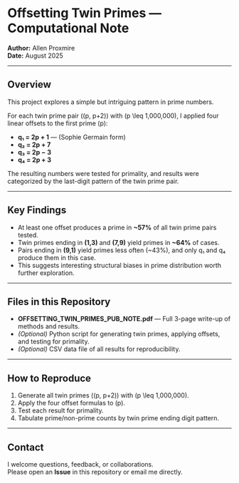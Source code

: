 # Offsetting Twin Primes — Computational Note

**Author:** Allen Proxmire  
**Date:** August 2025  

---

## Overview
This project explores a simple but intriguing pattern in prime numbers.

For each twin prime pair \((p, p+2)\) with \(p \leq 1,000,000\), I applied four linear offsets to the first prime \(p\):

- **q₁ = 2p + 1**  — (Sophie Germain form)  
- **q₂ = 2p + 7**  
- **q₃ = 2p − 3**  
- **q₄ = 2p + 3**  

The resulting numbers were tested for primality, and results were categorized by the last-digit pattern of the twin prime pair.

---

## Key Findings
- At least one offset produces a prime in **~57%** of all twin prime pairs tested.
- Twin primes ending in **(1,3)** and **(7,9)** yield primes in **~64%** of cases.
- Pairs ending in **(9,1)** yield primes less often (~43%), and only q₁ and q₄ produce them in this case.
- This suggests interesting structural biases in prime distribution worth further exploration.

---

## Files in this Repository
- **OFFSETTING_TWIN_PRIMES_PUB_NOTE.pdf** — Full 3-page write-up of methods and results.
- *(Optional)* Python script for generating twin primes, applying offsets, and testing for primality.
- *(Optional)* CSV data file of all results for reproducibility.

---

## How to Reproduce
1. Generate all twin primes \((p, p+2)\) with \(p \leq 1,000,000\).
2. Apply the four offset formulas to \(p\).
3. Test each result for primality.
4. Tabulate prime/non-prime counts by twin prime ending digit pattern.

---

## Contact
I welcome questions, feedback, or collaborations.  
Please open an **Issue** in this repository or email me directly.
